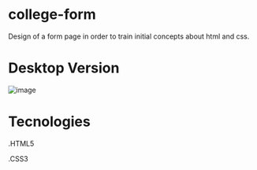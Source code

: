 # college-form
Design of a form page in order to train initial concepts about html and css.


# Desktop Version

![image](https://user-images.githubusercontent.com/98155238/152784947-3ced9736-16ca-4715-905f-3613ab358424.png)


# Tecnologies 

.HTML5

.CSS3
